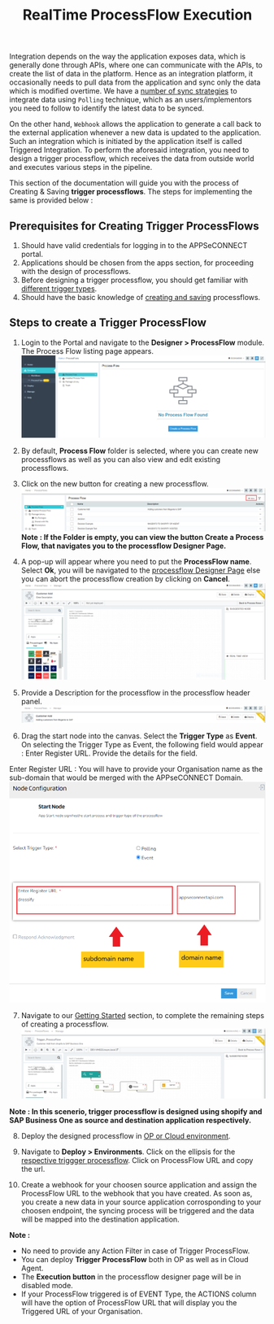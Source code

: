 ﻿---
title: "RealTime ProcessFlow Execution"
description: "Get the flavour of realtime processflow execution."
keywords: "trigger, trigger processflow, realtime processflow execution, triggerd integration"
toc: true
tag: developers
category: "Processflow"
menus: 
   quickstartprocessflow:
        title: "Trigger ProcessFlow"
        weight: 6
        icon: fa fa-file-word-o
        identifier: triggerprocessflow
---

Integration depends on the way the application exposes data, which is generally done through APIs, 
where one can communicate with the APIs, to create the list of data in the platform. Hence as an integration platform, 
it occasionally needs to pull data from the application and sync only the data which is modified overtime. 
We have a [number of sync strategies](/processflow/working-with-Start-Node/#working-principle) to integrate data using `Polling` technique, which as an users/implementors 
you need to follow to identify the latest data to be synced.    

On the other hand, `Webhook` allows the application to generate a call back to the external application 
whenever a new data is updated to the application. Such an integration which is initiated by the application 
itself is called Triggered Integration. To perform the aforesaid integration, you need to design a trigger 
processflow, which receives the data from outside world and executes various steps in the pipeline.   

This section of the documentation will guide you with the process of Creating & Saving **trigger processflows**. The steps for implementing the same is provided below :

## Prerequisites for Creating Trigger ProcessFlows

1. Should have valid credentials for logging in to the APPSeCONNECT portal.   
2. Applications should be chosen from the apps section, for proceeding with the design of processflows.  
3. Before designing a trigger processflow, you should get familiar with [different trigger types](/processflow/working-with-Start-Node/#working-principle).
4. Should have the basic knowledge of [creating and saving](/getting%20started/create-your-first-processflow/) processflows.   

## Steps to create a Trigger ProcessFlow

1)	Login to the Portal and navigate to the **Designer > ProcessFlow** module. The Process Flow listing page appears.
![Create Basicprocessflow13](/staticfiles/processflow/media/create-basicprocessflow13.png)

2)	By default, **Process Flow** folder is selected, where you can create new processflows as well as you can also view and edit existing processflows.

3)	Click on the new button for creating a new processflow.      
![Create Basicprocessflow2](/staticfiles/processflow/media/create-basicprocessflow2.png)   
**Note : If the Folder is empty, you can view the button Create a Process Flow, that navigates 
you to the processflow Designer Page.** 

4) A pop-up will appear where you need to put the **ProcessFlow name**. Select **Ok**, you will be navigated to the [processflow Designer Page](/processflow/components-of-processflow/) else you can abort the processflow creation by clicking on **Cancel**.        
![Create BasicProcessflow14](/staticfiles/processflow/media/create-basicprocessflow14.png)

5)	Provide a Description for the processflow in the processflow header panel.        
![Create Basicprocessflow15](/staticfiles/processflow/media/create-basicprocessflow15.png)

6) Drag the start node into the canvas. Select the **Trigger Type** as **Event**. 
On selecting the Trigger Type as Event, the following field would appear : Enter Register URL. Provide the details for the field.

Enter Register URL : You will have to provide your Organisation name as the sub-domain that would be merged with the APPseCONNECT Domain.   
![triggerpf1](/staticfiles/processflow/media/triggerpf1.png)

7) Navigate to our [Getting Started](/getting%20started/create-your-first-processflow/) section, to complete the remaining steps of creating a processflow.     
![triggerpf2](/staticfiles/processflow/media/triggerpf2.png)

**Note : In this scenerio, trigger processflow is designed using shopify and SAP Business One as source and destination application respectively.** 

8) Deploy the designed processflow in [OP or Cloud environment](/processflow/deploying-and-executing-processflow/#deploying-processflows-to-environment). 

9) Navigate to **Deploy > Environments**. Click on the ellipsis for the [respective triggger processflow](/deployment/Environment-Management/#on-premise-environment-details-page). Click on ProcessFlow URL and copy the url.  

10) Create a webhook for your choosen source application and assign the ProcessFlow URL to the webhook that 
you have created. As soon as, you create a new data in your source application corrosponding to your choosen endpoint, 
the syncing process will be triggered and the data will be mapped into the destination application. 

**Note :**

- No need to provide any Action Filter in case of Trigger ProcessFlow.  
- You can deploy **Trigger ProcessFlow** both in OP as well as in Cloud Agent.
- The **Execution button** in the processflow designer page will be in disabled mode.  
- If your ProcessFlow triggered is of EVENT Type, the ACTIONS column will have the option of ProcessFlow URL that will display you the Triggered URL of your Organisation.
